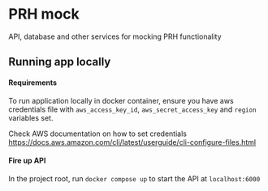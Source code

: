# PRH mock
API, database and other services for mocking PRH functionality

## Running app locally
#### Requirements
To run application locally in docker container, ensure you have aws credentials file 
with `aws_access_key_id`, `aws_secret_access_key` and `region` variables set. 

Check AWS documentation 
on how to set credentials https://docs.aws.amazon.com/cli/latest/userguide/cli-configure-files.html

#### Fire up API
In the project root, run `docker compose up` to start the API at `localhost:6000`


